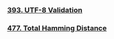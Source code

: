 ### [393. UTF-8 Validation](https://github.com/lulukdog/leetcode-Python/blob/master/Byte/UTF-8%20Validation.py)

### [477. Total Hamming Distance](https://github.com/lulukdog/leetcode-Python/blob/master/Byte/Total%20Hamming%20Distance.py)
